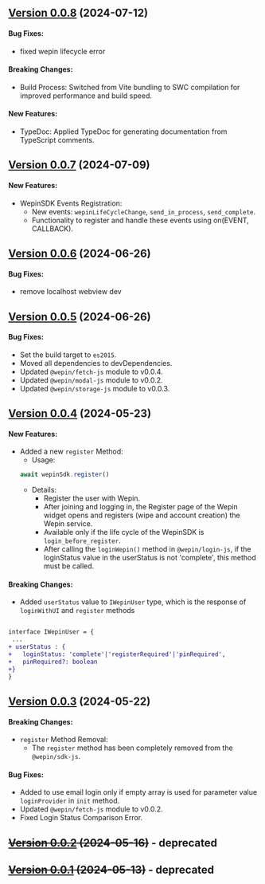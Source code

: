 ## [Version 0.0.8](https://www.npmjs.com/package/@wepin/sdk-js/v/0.0.8) (2024-07-12)

#### Bug Fixes:
- fixed wepin lifecycle error

#### Breaking Changes:
 - Build Process: Switched from Vite bundling to SWC compilation for improved performance and build speed.

#### New Features:
  - TypeDoc: Applied TypeDoc for generating documentation from TypeScript comments.


## [Version 0.0.7](https://www.npmjs.com/package/@wepin/sdk-js/v/0.0.7) (2024-07-09)

#### New Features:
- WepinSDK Events Registration:
  - New events: `wepinLifeCycleChange`, `send_in_process`, `send_complete`.
  - Functionality to register and handle these events using on(EVENT, CALLBACK).


## [Version 0.0.6](https://www.npmjs.com/package/@wepin/sdk-js/v/0.0.6) (2024-06-26)

#### Bug Fixes:
- remove localhost webview dev

## [Version 0.0.5](https://www.npmjs.com/package/@wepin/sdk-js/v/0.0.5) (2024-06-26)

#### Bug Fixes:

- Set the build target to `es2015`.
- Moved all dependencies to devDependencies.
- Updated `@wepin/fetch-js` module to v0.0.4.
- Updated `@wepin/modal-js` module to v0.0.2.
- Updated `@wepin/storage-js` module to v0.0.3.

## [Version 0.0.4](https://www.npmjs.com/package/@wepin/sdk-js/v/0.0.4) (2024-05-23)

#### New Features:
- Added a new `register` Method:
  - Usage:
  ```js
  await wepinSdk.register()
  ```
  - Details:
    - Register the user with Wepin.
    - After joining and logging in, the Register page of the Wepin widget opens and registers (wipe and account creation) the Wepin service.
    - Available only if the life cycle of the WepinSDK is `login_before_register`.
    - After calling the `loginWepin()` method in `@wepin/login-js`, if the loginStatus value in the userStatus is not 'complete', this method must be called. 

#### Breaking Changes:

- Added `userStatus` value to `IWepinUser` type, which is the response of `loginWithUI` and `register` methods
 ```diff
 
 interface IWepinUser = {
  ...  
+ userStatus : {
+   loginStatus: 'complete'|'registerRequired'|'pinRequired',
+   pinRequired?: boolean    
+} 
 }
 ```

## [Version 0.0.3](https://www.npmjs.com/package/@wepin/sdk-js/v/0.0.3) (2024-05-22)

#### Breaking Changes:

- `register` Method Removal:
  - The `register` method has been completely removed from the `@wepin/sdk-js`.

#### Bug Fixes:

- Added to use email login only if empty array is used for parameter value `loginProvider` in `init` method.
- Updated `@wepin/fetch-js` module to v0.0.2.
- Fixed Login Status Comparison Error.


## ~~[Version 0.0.2](https://www.npmjs.com/package/@wepin/sdk-js/v/0.0.2) (2024-05-16)~~ - deprecated

## ~~[Version 0.0.1](https://www.npmjs.com/package/@wepin/sdk-js/v/0.0.1) (2024-05-13)~~ - deprecated